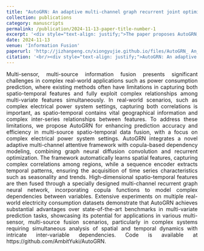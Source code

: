 ```yaml
---
title: "AutoGRN: An adaptive multi-channel graph recurrent joint optimization network with Copula-based dependency modeling for spatio-temporal fusion in electrical power systems"
collection: publications
category: manuscripts
permalink: /publication/2024-11-13-paper-title-number-1
excerpt: '<div style="text-align: justify;">The paper proposes AutoGRN, which integrates an adaptive multi - channel framework and copula - based modeling for spatio - temporal fusion in power systems, outperforming benchmarks in multivariate prediction tasks.</div>'
date: 2024-11-13
venue: 'Information Fusion'
paperurl: 'http://jizhanpeng.cn/xiongyujie.github.io/files/AutoGRN_ An_adaptive_multi-channel_graph_recurrent_joint_optimization_network_with_Copula-based_dependency_modeling_for_spatio-temporal_fusion_in_electrical_power_systems.pdf'
citation: '<br/><div style="text-align: justify;">AutoGRN: An adaptive multi-channel graph recurrent joint optimization network with Copula-based dependency modeling for spatio-temporal fusion in electrical power systems, H.-Y. Wang, X.-H. Qiu*, Y.-J. Xiong, X.-Y. Tan, Information Fusion, 2024: 102836</div>'
---
```


<div style="text-align: justify;">Multi-sensor, multi-source information fusion presents significant challenges in complex real-world applications such as power consumption prediction, where existing methods often have limitations in capturing both spatio-temporal features and fully exploit complex relationships among multi-variate features simultaneously. In real-world scenarios, such as complex electrical power system settings, capturing both correlations is important, as spatio-temporal contains vital geographical information and complex inter-series relationships between features. To address these limitations, we propose AutoGRN for enhancing prediction accuracy and efficiency in multi-source spatio-temporal data fusion, with a focus on complex electrical power system settings. AutoGRN integrates a novel adaptive multi-channel attentive framework with copula-based dependency modeling, combining graph neural diffusion convolution and recurrent optimization. The framework automatically learns spatial features, capturing complex correlations among regions, while a sequence encoder extracts temporal patterns, ensuring the acquisition of time series characteristics such as seasonality and trends. High-dimensional spatio-temporal features are then fused through a specially designed multi-channel recurrent graph neural network, incorporating copula functions to model complex dependencies between variables. Extensive experiments on multiple real-world electricity consumption datasets demonstrate that AutoGRN achieves substantial advantages over state-of-the-art benchmarks in multi-variate prediction tasks, showcasing its potential for applications in various multi-sensor, multi-source fusion scenarios, particularly in complex systems requiring simultaneous analysis of spatial and temporal dynamics with intricate inter-variable dependencies. Code is available at https://github.com/AmbitYuki/AutoGRN.</div>

<br/>
